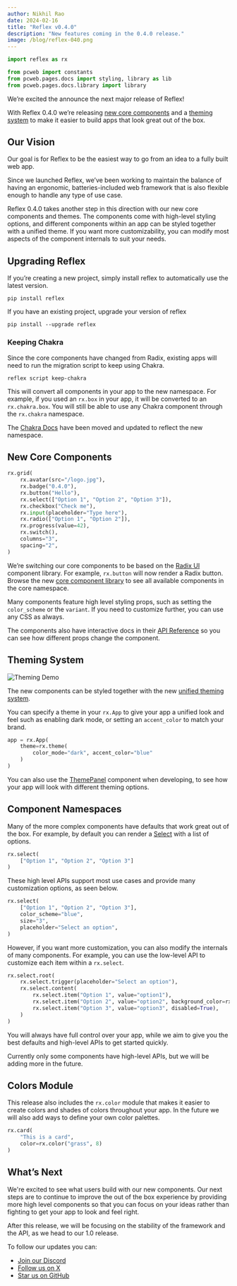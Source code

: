 ```yaml
---
author: Nikhil Rao
date: 2024-02-16
title: "Reflex v0.4.0"
description: "New features coming in the 0.4.0 release."
image: /blog/reflex-040.png
---
```


```python exec
import reflex as rx

from pcweb import constants
from pcweb.pages.docs import styling, library as lib
from pcweb.pages.docs.library import library
```

We’re excited the announce the next major release of Reflex! 

With Reflex 0.4.0 we’re releasing [new core components]({library.path}) and a [theming system]({styling.theming.path}) to make it easier to build apps that look great out of the box.

## Our Vision

Our goal is for Reflex to be the easiest way to go from an idea to a fully built web app.

Since we launched Reflex, we’ve been working to maintain the balance of having an ergonomic, batteries-included web framework that is also flexible enough to handle any type of use case.

Reflex 0.4.0 takes another step in this direction with our new core components and themes.
The components come with high-level styling options, and different components within an app can be styled together with a unified theme.
If you want more customizability, you can modify most aspects of the component internals to suit your needs.

## Upgrading Reflex

If you’re creating a new project, simply install reflex to automatically use the latest version.

```text
pip install reflex
```

If you have an existing project, upgrade your version of reflex

```text
pip install --upgrade reflex
```

### Keeping Chakra

Since the core components have changed from Radix, existing apps will need to run the migration script to keep using Chakra.

```text
reflex script keep-chakra
```

This will convert all components in your app to the new namespace.
For example, if you used an `rx.box` in your app, it will be converted to an `rx.chakra.box`.
You will still be able to use any Chakra component through the `rx.chakra` namespace. 

The [Chakra Docs]({lib.chakra.datadisplay.badge.path}) have been moved and updated to reflect the new namespace.

## New Core Components

```python demo box
rx.grid(
    rx.avatar(src="/logo.jpg"),
    rx.badge("0.4.0"),
    rx.button("Hello"),
    rx.select(["Option 1", "Option 2", "Option 3"]),
    rx.checkbox("Check me"),
    rx.input(placeholder="Type here"),
    rx.radio(["Option 1", "Option 2"]),
    rx.progress(value=42),
    rx.switch(),
    columns="3",
    spacing="2",
)
```

We’re switching our core components to be based on the [Radix UI](https://www.radix-ui.com) component library. For example, `rx.button` will now render a Radix button. Browse the new [core component library]({library.path}) to see all available components in the core namespace.

Many components feature high level styling props, such as setting the `color_scheme` or the `variant`. If you need to customize further, you can use any CSS as always.

The components also have interactive docs in their [API Reference]({lib.forms.button.path}#api-reference) so you can see how different props change the component.

## Theming System

![Theming Demo](/dashboard.gif)

The new components can be styled together with the new [unified theming system]({styling.theming.path}).

You can specify a theme in your `rx.App` to give your app a unified look and feel such as enabling dark mode, or setting an `accent_color` to match your brand.

```python
app = rx.App(
	theme=rx.theme(
	    color_mode="dark", accent_color="blue"
	)
)
```

You can also use the [ThemePanel]({lib.theming.theme_panel.path}) component when developing, to see how your app will look with different theming options.

## Component Namespaces

Many of the more complex components have defaults that work great out of the box. For example, by default you can render a [Select]({lib.forms.select.path}) with a list of options.

```python demo
rx.select(
    ["Option 1", "Option 2", "Option 3"]
)
```

These high level APIs support most use cases and provide many customization options, as seen below.

```python demo
rx.select(
    ["Option 1", "Option 2", "Option 3"],
    color_scheme="blue",
    size="3",
    placeholder="Select an option",
)
```

However, if you want more customization, you can also modify the internals of many components. For example, you can use the low-level API to customize each item within a `rx.select`.

```python demo
rx.select.root(
    rx.select.trigger(placeholder="Select an option"),
    rx.select.content(
        rx.select.item("Option 1", value="option1"),
        rx.select.item("Option 2", value="option2", background_color=rx.color("red")),
        rx.select.item("Option 3", value="option3", disabled=True),
    )
)
```

You will always have full control over your app, while we aim to give you the best defaults and high-level APIs to get started quickly.

Currently only some components have high-level APIs, but we will be adding more in the future.

## Colors Module

This release also includes the `rx.color` module that makes it easier to create colors and shades of colors throughout your app. In the future we will also add ways to define your own color palettes.

```python demo
rx.card(
    "This is a card",
    color=rx.color("grass", 8)
)
```

## What’s Next

We're excited to see what users build with our new components.
Our next steps are to continue to improve the out of the box experience by providing more high level components so that you can focus on your ideas rather than fighting to get your app to look and feel right.

After this release, we will be focusing on the stability of the framework and the API, as we head to our 1.0 release.

To follow our updates you can:

* [Join our Discord]({constants.DISCORD_URL})
* [Follow us on X]({constants.TWITTER_URL})
* [Star us on GitHub]({constants.GITHUB_URL})
